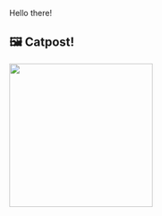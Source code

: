Hello there!



## 🖼️ Catpost!

<sub>
    <img src="https://cdn2.thecatapi.com/images/LShYnsi0c.jpg" height="256">
</sub>

